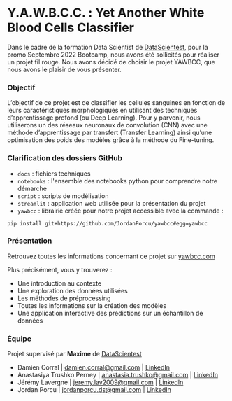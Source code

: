 # Y.A.W.B.C.C. : Yet Another White Blood Cells Classifier

Dans le cadre de la formation Data Scientist de [DataScientest](https://datascientest.com/), pour la promo Septembre 2022 Bootcamp, nous avons été sollicités pour réaliser un projet fil rouge. Nous avons décidé de choisir le projet YAWBCC, que nous avons le plaisir de vous présenter.

### Objectif

L’objectif de ce projet est de classifier les cellules sanguines en fonction de leurs caractéristiques morphologiques en utilisant des techniques d’apprentissage profond (ou Deep Learning). Pour y parvenir, nous utiliserons un des réseaux neuronaux de convolution (CNN) avec une méthode d’apprentissage par transfert (Transfer Learning) ainsi qu’une optimisation des poids des modèles grâce à la méthode du Fine-tuning.

### Clarification des dossiers GitHub

- `docs` : fichiers techniques
- `notebooks` : l'ensemble des notebooks python pour comprendre notre démarche
- `script` : scripts de modélisation
- `streamlit` : application web utilisée pour la présentation du projet
- `yawbcc` : librairie créée pour notre projet accessible avec la commande :

```
pip install git+https://github.com/JordanPorcu/yawbcc#egg=yawbcc
```

### Présentation

Retrouvez toutes les informations concernant ce projet sur [yawbcc.com](https://jordan-porcu-ds.fr/yawbcc_streamlit.html)

Plus précisément, vous y trouverez :
- Une introduction au contexte
- Une exploration des données utilisées
- Les méthodes de préprocessing
- Toutes les informations sur la création des modèles
- Une application interactive des prédictions sur un échantillon de données

### Équipe

Projet supervisé par **Maxime** de [DataScientest](https://datascientest.com/)

- Damien Corral | damien.corral@gmail.com | [LinkedIn](https://www.linkedin.com/in/damien-corral-7270a366/?originalSubdomain=fr)
- Anastasiya Trushko Perney | anastasia.trushko@gmail.com | [LinkedIn](https://www.linkedin.com/in/anastasiya-trushko-phd/)
- Jérémy Lavergne | jeremy.lav2009@gmail.com | [LinkedIn](https://www.linkedin.com/in/jeremy-lavergne/)
- Jordan Porcu | jordanporcu.ds@gmail.com | [LinkedIn](https://www.linkedin.com/in/jordan-porcu/)



